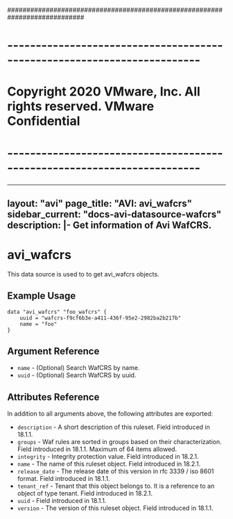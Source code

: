 ############################################################################
# ------------------------------------------------------------------------
# Copyright 2020 VMware, Inc.  All rights reserved. VMware Confidential
# ------------------------------------------------------------------------
###

---
layout: "avi"
page_title: "AVI: avi_wafcrs"
sidebar_current: "docs-avi-datasource-wafcrs"
description: |-
  Get information of Avi WafCRS.
---

# avi_wafcrs

This data source is used to to get avi_wafcrs objects.

## Example Usage

```hcl
data "avi_wafcrs" "foo_wafcrs" {
    uuid = "wafcrs-f9cf6b3e-a411-436f-95e2-2982ba2b217b"
    name = "foo"
}
```

## Argument Reference

* `name` - (Optional) Search WafCRS by name.
* `uuid` - (Optional) Search WafCRS by uuid.

## Attributes Reference

In addition to all arguments above, the following attributes are exported:

* `description` - A short description of this ruleset. Field introduced in 18.1.1.
* `groups` - Waf rules are sorted in groups based on their characterization. Field introduced in 18.1.1. Maximum of 64 items allowed.
* `integrity` - Integrity protection value. Field introduced in 18.2.1.
* `name` - The name of this ruleset object. Field introduced in 18.2.1.
* `release_date` - The release date of this version in rfc 3339 / iso 8601 format. Field introduced in 18.1.1.
* `tenant_ref` - Tenant that this object belongs to. It is a reference to an object of type tenant. Field introduced in 18.2.1.
* `uuid` - Field introduced in 18.1.1.
* `version` - The version of this ruleset object. Field introduced in 18.1.1.


